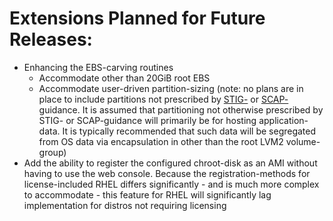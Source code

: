 # Extensions Planned for Future Releases:
* Enhancing the EBS-carving routines
  * Accommodate other than 20GiB root EBS
  * Accommodate user-driven partition-sizing (note: no plans are in place to include partitions not prescribed by [STIG-](http://iase.disa.mil/stigs/os/unix-linux/Pages/index.aspx) or [SCAP-](https://fedorahosted.org/scap-security-guide/)guidance. It is assumed that partitioning not otherwise prescribed by STIG- or SCAP-guidance will primarily be for hosting application-data. It is typically recommended that such data will be segregated from OS data via encapsulation in other than the root LVM2 volume-group)
* Add the ability to register the configured chroot-disk as an AMI without having to use the web console. Because the registration-methods for license-included RHEL differs significantly - and is much more complex to accommodate - this feature for RHEL will significantly lag implementation for distros not requiring licensing
